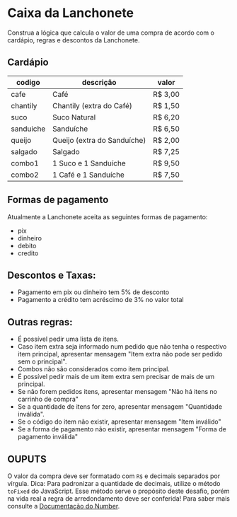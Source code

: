 # Caixa da Lanchonete
Construa a lógica que calcula o valor de uma compra de acordo com o cardápio, regras e descontos da Lanchonete.
## Cardápio
  | codigo    | descrição                   | valor   |
  |-----------|-----------------------------|---------|
  | cafe      | Café                        | R$ 3,00 |
  | chantily  | Chantily (extra do Café)    | R$ 1,50 |
  | suco      | Suco Natural                | R$ 6,20 |
  | sanduiche | Sanduíche                   | R$ 6,50 |
  | queijo    | Queijo (extra do Sanduíche) | R$ 2,00 |
  | salgado   | Salgado                     | R$ 7,25 |
  | combo1    | 1 Suco e 1 Sanduíche        | R$ 9,50 |
  | combo2    | 1 Café e 1 Sanduíche        | R$ 7,50 |
## Formas de pagamento
Atualmente a Lanchonete aceita as seguintes formas de pagamento:
 - pix
 - dinheiro
 - debito
 - credito
## Descontos e Taxas:
 - Pagamento em pix ou dinheiro tem 5% de desconto
 - Pagamento a crédito tem acréscimo de 3% no valor total
## Outras regras:
- É possível pedir uma lista de itens.
- Caso item extra seja informado num pedido que não tenha o respectivo item principal, apresentar mensagem "Item extra não pode ser pedido sem o principal".
- Combos não são considerados como item principal.
- É possível pedir mais de um item extra sem precisar de mais de um principal.
- Se não forem pedidos itens, apresentar mensagem "Não há itens no carrinho de compra"
- Se a quantidade de itens for zero, apresentar mensagem "Quantidade inválida".
- Se o código do item não existir, apresentar mensagem "Item inválido"
- Se a forma de pagamento não existir, apresentar mensagem "Forma de pagamento inválida"
## OUPUTS
O valor da compra deve ser formatado com `R$` e decimais separados por vírgula.
Dica: Para padronizar a quantidade de decimais, utilize o método `toFixed` do JavaScript. Esse método serve o propósito deste desafio, porém na vida real a regra de arredondamento deve ser conferida! Para saber mais consulte a [Documentação do Number](https://developer.mozilla.org/en-US/docs/Web/JavaScript/Reference/Global_Objects/Number/toFixed).